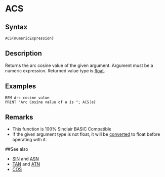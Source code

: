 # ACS

## Syntax

```
ACS(numericExpression)
```


## Description

Returns the arc cosine value of the given argument.
Argument must be a numeric expression. Returned value type is [float](types.md#Float).

## Examples

```
REM Arc cosine value
PRINT "Arc Cosine value of a is "; ACS(a)
```


## Remarks

* This function is 100% Sinclair BASIC Compatible
* If the given argument type is not float, it will be [converted](cast.md) to float before operating with it.

##See also

* [SIN](sin.md) and [ASN](asn.md)
* [TAN](tan.md) and [ATN](atn.md)
* [COS](cos.md)
